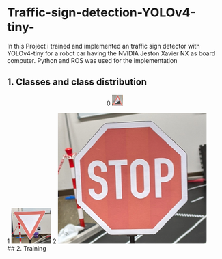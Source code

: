 # Traffic-sign-detection-YOLOv4-tiny-
  In this Project i trained and implemented an traffic sign detector with YOLOv4-tiny for a robot car having the NVIDIA Jeston Xavier NX as board computer. Python and ROS was used for the implementation

## 1. Classes and class distribution
<div>
  <p style="text-align:center"> 0 <img src="img/0.png" width="25" height="25"/> </p>
    1 <img src="img/1.png"/>
    2 <img src="img/2.png"/>
</div>
## 2. Training
